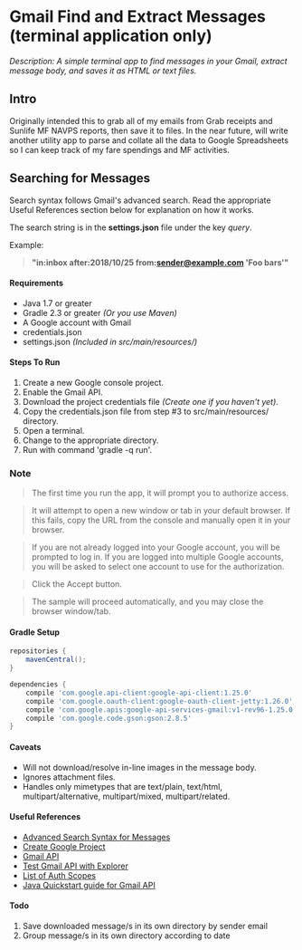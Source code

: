 # Gmail Find and Extract Messages (terminal application only)

*Description: A simple terminal app to find messages in your Gmail, extract message body, and saves it as HTML or text files.*

## Intro

Originally intended this to grab all of my emails from Grab receipts and Sunlife MF NAVPS reports, then save it to files. In the near future, will write another utility app to parse and collate all the data to Google Spreadsheets so I can keep track of my fare spendings and MF activities.

## Searching for Messages
Search syntax follows Gmail's advanced search. Read the appropriate Useful References section below for explanation on how it works.
 
The search string is in the **settings.json** file under the key *query*.
 
Example:
> **"in:inbox after:2018/10/25 from:sender@example.com 'Foo bars'"**

#### Requirements
* Java 1.7 or greater
* Gradle 2.3 or greater *(Or you use Maven)*
* A Google account with Gmail
* credentials.json
* settings.json *(Included in src/main/resources/)*

#### Steps To Run
1. Create a new Google console project.
2. Enable the Gmail API.
3. Download the project credentials file *(Create one if you haven't yet)*.
4. Copy the credentials.json file from step #3 to src/main/resources/ directory.
5. Open a terminal. 
6. Change to the appropriate directory.
7. Run with command 'gradle -q run'.

### Note
> The first time you run the app, it will prompt you to authorize access.

> It will attempt to open a new window or tab in your default browser. If this fails, copy the URL from the console and manually open it in your browser.

> If you are not already logged into your Google account, you will be prompted to log in. If you are logged into multiple Google accounts, you will be asked to select one account to use for the authorization.

> Click the Accept button.

> The sample will proceed automatically, and you may close the browser window/tab.

#### Gradle Setup
```gradle
repositories {
	mavenCentral();
}

dependencies {
	compile 'com.google.api-client:google-api-client:1.25.0'
	compile 'com.google.oauth-client:google-oauth-client-jetty:1.26.0'
	compile 'com.google.apis:google-api-services-gmail:v1-rev96-1.25.0'
	compile 'com.google.code.gson:gson:2.8.5'
}
```
#### Caveats
* Will not download/resolve in-line images in the message body.
* Ignores attachment files.
* Handles only mimetypes that are text/plain, text/html, multipart/alternative, multipart/mixed, multipart/related. 

#### Useful References
* [Advanced Search Syntax for Messages](https://support.google.com/mail/answer/7190?hl=en) 
* [Create Google Project](https://cloud.google.com/resource-manager/docs/creating-managing-projects)
* [Gmail API](https://developers.google.com/gmail/api/)
* [Test Gmail API with Explorer](https://developers.google.com/apis-explorer/?hl=en_US#p/gmail/v1/)
* [List of Auth Scopes](https://developers.google.com/gmail/api/auth/scopes/)
* [Java Quickstart guide for Gmail API](https://developers.google.com/gmail/api/quickstart/java)

#### Todo
1. Save downloaded message/s in its own directory by sender email
2. Group message/s in its own directory according to date
